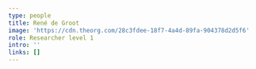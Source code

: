 ```yaml
---
type: people
title: René de Groot
image: 'https://cdn.theorg.com/28c3fdee-18f7-4a4d-89fa-904378d2d5f6'
role: Researcher level 1
intro: ''
links: []
---
```


